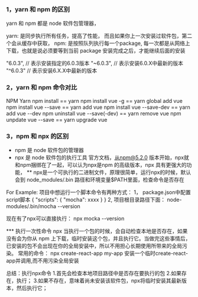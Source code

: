 ### 1，yarn 和 npm 的区别

yarn 和 npm 都是 node 软件包管理器，

 yarn: 是同步执行所有任务，提高了性能， 而且如果你上一次安装过软件包，第二个会从缓存中获取，
npm: 是按照队列执行每一个package, 每一次都是从网络上下载，也就是说必须要等到当前 package 安装完成之后，才能继续后面的安装

"6.0.3",  // 表示安装指定的6.0.3版本
"~6.0.3", // 表示安装6.0.X中最新的版本
"^6.0.3"  // 表示安装6.X.X中最新的版本

### 2，yarn 和 npm 命令对比

 NPM                                                           Yarn
npm install                     			       ==     yarn
npm install vue -g              		      ==     yarn global add vue
npm install vue --save          		   ==     yarn add vue
npm install vue --save-dev      	   ==     yarn add vue --dev
npm uninstall vue --save(-dev)  	==     yarn remove vue
npm unpdate vue --save          	  ==     yarn upgrade vue 

### 3，npm 和 npx 的区别

* npm 是 node 软件包的管理器
* npx 是 node 软件包的执行工具
  官方文档，从npm@5.2.0 版本开始，npx就和npm捆绑在了一起，可以认为npx是npm 的高级版本，npx 具有更强大的功能，
  ** npx是一个可执行的二进制文件，原理很简单，运行npx的时候，默认会到 node_modules/.bin 路径和环境变量$PATH里面，检查命令是否存在

For Example:
项目中想运行一个脚本命令有两种方式：
 1， package.json中配置script脚本
 {
   "scripts": {
     "mocha": xxxx
   }
 }
 2, 项目根目录路径下面：
  node-modules/.bin/mocha --version

现在有了npx可以直接执行：
npx mocka --version

*** 执行一次性命令
npx 当执行一个包的时候，会自动检查本地是否存在，如果没有会为你从 npm 上下载，临时安装这个包，并且执行它。当做完这些事情后，已安装的包不会出现在你的全局安装中，所以不用担心长期使用所带来的全局污染。
常用的命令： npx create-react-app my-app
安装一个临时create-react-app并调用,而不用污染全局安装

总结：执行npx命令
1.首先会检查本地项目路径中是否存在要执行的包
2.如果存在，执行；
3.如果不存在，意味着尚未安装该软件包，npx将临时安装其最新版本，然后执行它；